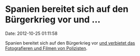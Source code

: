 Spanien bereitet sich auf den Bürgerkrieg vor und \...
======================================================

Date: 2012-10-25 01:11:58

Spanien bereitet sich auf den Bürgerkrieg vor [und verbietet das
Fotografieren und Filmen von
Polizisten](http://rt.com/news/spain-ban-photos-police-794/).
